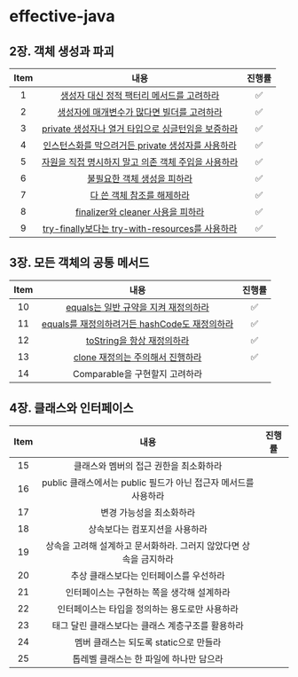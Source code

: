 # effective-java

## 2장. 객체 생성과 파괴
 

| Item |                                                  내용                                                   | 진행률  |
|:----:|:-----------------------------------------------------------------------------------------------------:|:----:|
|  1   |                 [생성자 대신 정적 팩터리 메서드를 고려하라](chapter02/item1_생성자_대신_정적_팩터리_메서드를_고려하라.md)                 | ✅ |
|  2   |                 [생성자에 매개변수가 많다면 빌더를 고려하라](chapter02/item2_생성자에_매개변수가_많다면_빌더를_고려하라.md)                 | ✅  |
|  3   |         [private 생성자나 열거 타입으로 싱글턴임을 보증하라](chapter02/item3_private_생성자나_열거_타입으로_싱글턴임을_보증하라.md)         | ✅  |
|  4   |          [인스턴스화를 막으려거든 private 생성자를 사용하라](chapter02/item4_인스턴스화를_막으려거든_private_생성자를_사용하라.md)          | ✅  |
|  5   |           [자원을 직접 명시하지 말고 의존 객체 주입을 사용하라](chapter02/item5_자원을_직접_명시하지_말고_의존_객체_주입을_사용하라.md)           | ✅  |
|  6   |                         [불필요한 객체 생성을 피하라](chapter02/item6_불필요한_객체_생성을_피하라.md)                         | ✅  |
|  7   |                         [다 쓴 객체 참조를 해제하라](chapter02/item7_다_쓴_객체_참조를_해제하라.md)                         | ✅  |
|  8   |              [finalizer와 cleaner 사용을 피하라](chapter02/item8_finalizer와_cleaner_사용을_피하라.md)              | ✅  |
|  9   | [try-finally보다는 try-with-resources를 사용하라](chapter02/item9_try-finally보다는_try-with-resources를_사용하라.md) | ✅  |

## 3장. 모든 객체의 공통 메서드

| Item |                                           내용                                           | 진행률 |
|:----:|:--------------------------------------------------------------------------------------:|:---:|
|  10  |         [equals는 일반 규약을 지켜 재정의하라](chapter03/item10_equals는_일반_규약을_지켜_재정의하라.md)         | ✅ |
|  11  | [equals를 재정의하려거든 hashCode도 재정의하라](chapter03/item11_equals를_재정의하려거든_hashCode도_재정의하라.md) | ✅ |
|  12  |              [toString을 항상 재정의하라](chapter03/item12_toString을_항상_재정의하라.md)              | ✅ |
|  13  |            [clone 재정의는 주의해서 진행하라](chapter03/item13_clone_재정의는_주의해서_진행하라.md)            | ✅ |
|  14  |                                 Comparable을 구현할지 고려하라                                  |  |

## 4장. 클래스와 인터페이스

| Item |                    내용                     | 진행률 |
|:----:|:-----------------------------------------:|:---:|
|  15  |           클래스와 멤버의 접근 권한을 최소화하라           |  |
|  16  | public 클래스에서는 public 필드가 아닌 접근자 메서드를 사용하라 |  |
|  17  |               변경 가능성을 최소화하라               |  |
|  18  |             상속보다는 컴포지션을 사용하라              |  |
|  19  |   상속을 고려해 설계하고 문서화하라. 그러지 않았다면 상속을 금지하라   |  |
|  20  |           추상 클래스보다는 인터페이스를 우선하라           |  |
|  21  |          인터페이스는 구현하는 쪽을 생각해 설계하라          |  |
|  22  |         인터페이스는 타입을 정의하는 용도로만 사용하라         |  |
|  23  |        태그 달린 클래스보다는 클래스 계층구조를 활용하라        |  |
|  24  |         멤버 클래스는 되도록 static으로 만들라          |  |
|  25  |          톱레벨 클래스는 한 파일에 하나만 담으라           |  |

